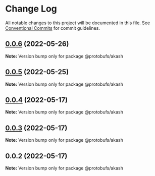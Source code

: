 # Change Log

All notable changes to this project will be documented in this file.
See [Conventional Commits](https://conventionalcommits.org) for commit guidelines.

## [0.0.6](https://github.com/cosmology-tech/proto-registry/compare/@protobufs/akash@0.0.5...@protobufs/akash@0.0.6) (2022-05-26)

**Note:** Version bump only for package @protobufs/akash





## [0.0.5](https://github.com/cosmology-tech/proto-registry/compare/@protobufs/akash@0.0.4...@protobufs/akash@0.0.5) (2022-05-25)

**Note:** Version bump only for package @protobufs/akash





## [0.0.4](https://github.com/cosmology-tech/proto-registry/compare/@protobufs/akash@0.0.3...@protobufs/akash@0.0.4) (2022-05-17)

**Note:** Version bump only for package @protobufs/akash





## [0.0.3](https://github.com/cosmology-tech/proto-registry/compare/@protobufs/akash@0.0.2...@protobufs/akash@0.0.3) (2022-05-17)

**Note:** Version bump only for package @protobufs/akash





## 0.0.2 (2022-05-17)

**Note:** Version bump only for package @protobufs/akash
